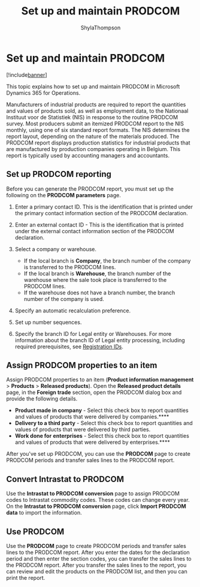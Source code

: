 ﻿---
# required metadata

title: Set up and maintain PRODCOM
description: This topic explains how to set up and maintain PRODCOM in Microsoft Dynamics 365 for Operations. 
author: ShylaThompson
manager: AnnBe
ms.date: 04/04/2017
ms.topic: article
ms.prod: 
ms.service: Dynamics365Operations
ms.technology: 

# optional metadata

ms.search.form: IntrastatToProdcom, InventProdComLineDetail, InventProdComLineWithCode, InventProdComParameters, InventProdComTable
# ROBOTS: 
audience: Application User
# ms.devlang: 
# ms.reviewer: 81
ms.search.scope: Operations, Core
# ms.tgt_pltfrm: 
ms.custom: 264804
ms.assetid: b9c3b605-13fd-4764-9f7a-8d4a797297e0
ms.search.region: Belgium
# ms.search.industry: 
ms.author: epopov
ms.search.validFrom: 2016-11-30
ms.dyn365.ops.version: Version 1611

---

# Set up and maintain PRODCOM

[!include[banner](../includes/banner.md)]


This topic explains how to set up and maintain PRODCOM in Microsoft Dynamics 365 for Operations. 

Manufacturers of industrial products are required to report the quantities and values of products sold, as well as employment data, to the Nationaal Instituut voor de Statistiek (NIS) in response to the routine PRODCOM survey. Most producers submit an itemized PRODCOM report to the NIS monthly, using one of six standard report formats. The NIS determines the report layout, depending on the nature of the materials produced. The PRODCOM report displays production statistics for industrial products that are manufactured by production companies operating in Belgium. This report is typically used by accounting managers and accountants.

## Set up PRODCOM reporting
Before you can generate the PRODCOM report, you must set up the following on the **PRODCOM parameters** page.

1.  Enter a primary contact ID. This is the identification that is printed under the primary contact information section of the PRODCOM declaration.
2.  Enter an external contact ID - This is the identification that is printed under the external contact information section of the PRODCOM declaration.
3.  Select a company or warehouse.
    -   If the local branch is **Company**, the branch number of the company is transferred to the PRODCOM lines.
    -   If the local branch is **Warehouse**, the branch number of the warehouse where the sale took place is transferred to the PRODCOM lines.
    -   If the warehouse does not have a branch number, the branch number of the company is used.

4.  Specify an automatic recalculation preference.
5.  Set up number sequences.
6.  Specify the branch ID for Legal entity or Warehouses. For more information about the branch ID of Legal entity processing, including required prerequisites, see [Registration IDs](emea-registration-ids.md).

## Assign PRODCOM properties to an item
Assign PRODCOM properties to an item (**Product information management** &gt; **Products** &gt; **Released products**). Open the **Released product details** page, in the **Foreign trade** section, open the PRODCOM dialog box and provide the following details.

-   **Product made in company** - Select this check box to report quantities and values of products that were delivered by companies.****
-   **Delivery to a third party** - Select this check box to report quantities and values of products that were delivered by third parties.
-   **Work done for** **enterprises** - Select this check box to report quantities and values of products that were delivered by enterprises.****

After you've set up PRODCOM, you can use the **PRODCOM** page to create PRODCOM periods and transfer sales lines to the PRODCOM report.

## Convert Intrastat to PRODCOM
Use the **Intrastat to PRODCOM conversion** page to assign PRODCOM codes to Intrastat commodity codes. These codes can change every year. On the **Intrastat to PRODCOM conversion** page, click **Import PRODCOM data** to import the information.

## Use PRODCOM
Use the **PRODCOM** page to create PRODCOM periods and transfer sales lines to the PRODCOM report. After you enter the dates for the declaration period and then enter the section codes, you can transfer the sales lines to the PRODCOM report. After you transfer the sales lines to the report, you can review and edit the products on the PRODCOM list, and then you can print the report.


